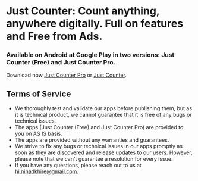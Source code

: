 # Just Counter: Count anything, anywhere digitally. Full on features and Free from Ads.

### Available on Android at Google Play in two versions: Just Counter (Free) and Just Counter Pro.

Download now [Just Counter Pro](https://play.google.com/store/apps/details?id=just.nnkhire.justcounter.pro) or [Just Counter](https://play.google.com/store/apps/details?id=just.nnkhire.justcounter).

## Terms of Service 

* We thoroughly test and validate our apps before publishing them, but as it is technical product, we cannot guarantee that it is free of any bugs or technical issues.
* The apps (Just Counter (Free) and Just Counter Pro) are provided to you on AS IS basis.
* The apps are provided without any warranties and guarantees.
* We strive to fix any bugs or technical issues in our apps promptly as soon as they are discovered and release updates to our users. However, please note that we can't guarantee a resolution for every issue.
* If you have any questions, please reach out to us at hi.ninadkhire@gmail.com.
